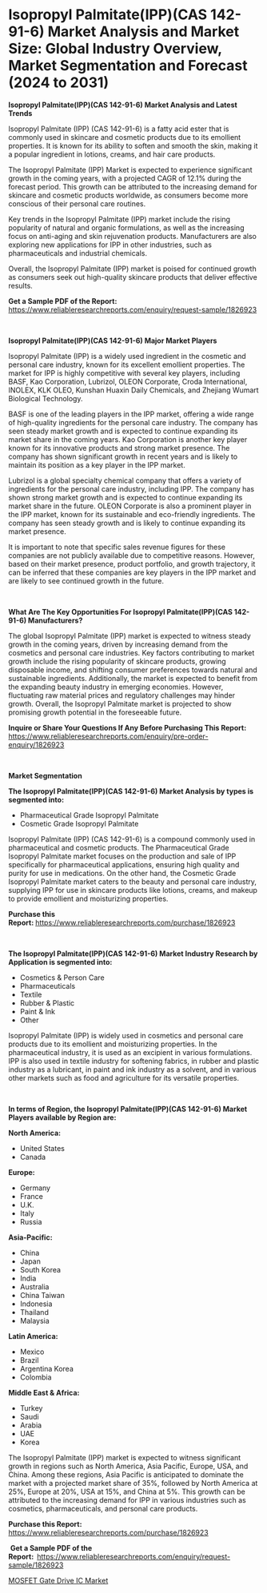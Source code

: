 <p><h1>Isopropyl Palmitate(IPP)(CAS 142-91-6) Market Analysis and Market Size: Global Industry Overview, Market Segmentation and Forecast (2024 to 2031)</h1></p><p><strong>Isopropyl Palmitate(IPP)(CAS 142-91-6) Market Analysis and Latest Trends</strong></p>
<p><p>Isopropyl Palmitate (IPP) (CAS 142-91-6) is a fatty acid ester that is commonly used in skincare and cosmetic products due to its emollient properties. It is known for its ability to soften and smooth the skin, making it a popular ingredient in lotions, creams, and hair care products.</p><p>The Isopropyl Palmitate (IPP) Market is expected to experience significant growth in the coming years, with a projected CAGR of 12.1% during the forecast period. This growth can be attributed to the increasing demand for skincare and cosmetic products worldwide, as consumers become more conscious of their personal care routines.</p><p>Key trends in the Isopropyl Palmitate (IPP) market include the rising popularity of natural and organic formulations, as well as the increasing focus on anti-aging and skin rejuvenation products. Manufacturers are also exploring new applications for IPP in other industries, such as pharmaceuticals and industrial chemicals.</p><p>Overall, the Isopropyl Palmitate (IPP) market is poised for continued growth as consumers seek out high-quality skincare products that deliver effective results.</p></p>
<p><strong>Get a Sample PDF of the Report:&nbsp;</strong> <a href="https://www.reliableresearchreports.com/enquiry/request-sample/1826923">https://www.reliableresearchreports.com/enquiry/request-sample/1826923</a></p>
<p>&nbsp;</p>
<p><strong>Isopropyl Palmitate(IPP)(CAS 142-91-6) Major Market Players</strong></p>
<p><p>Isopropyl Palmitate (IPP) is a widely used ingredient in the cosmetic and personal care industry, known for its excellent emollient properties. The market for IPP is highly competitive with several key players, including BASF, Kao Corporation, Lubrizol, OLEON Corporate, Croda International, INOLEX, KLK OLEO, Kunshan Huaxin Daily Chemicals, and Zhejiang Wumart Biological Technology.</p><p>BASF is one of the leading players in the IPP market, offering a wide range of high-quality ingredients for the personal care industry. The company has seen steady market growth and is expected to continue expanding its market share in the coming years. Kao Corporation is another key player known for its innovative products and strong market presence. The company has shown significant growth in recent years and is likely to maintain its position as a key player in the IPP market.</p><p>Lubrizol is a global specialty chemical company that offers a variety of ingredients for the personal care industry, including IPP. The company has shown strong market growth and is expected to continue expanding its market share in the future. OLEON Corporate is also a prominent player in the IPP market, known for its sustainable and eco-friendly ingredients. The company has seen steady growth and is likely to continue expanding its market presence.</p><p>It is important to note that specific sales revenue figures for these companies are not publicly available due to competitive reasons. However, based on their market presence, product portfolio, and growth trajectory, it can be inferred that these companies are key players in the IPP market and are likely to see continued growth in the future.</p></p>
<p>&nbsp;</p>
<p><strong>What Are The Key Opportunities For Isopropyl Palmitate(IPP)(CAS 142-91-6) Manufacturers?</strong></p>
<p><p>The global Isopropyl Palmitate (IPP) market is expected to witness steady growth in the coming years, driven by increasing demand from the cosmetics and personal care industries. Key factors contributing to market growth include the rising popularity of skincare products, growing disposable income, and shifting consumer preferences towards natural and sustainable ingredients. Additionally, the market is expected to benefit from the expanding beauty industry in emerging economies. However, fluctuating raw material prices and regulatory challenges may hinder growth. Overall, the Isopropyl Palmitate market is projected to show promising growth potential in the foreseeable future.</p></p>
<p><strong>Inquire or Share Your Questions If Any Before Purchasing This Report:</strong> <a href="https://www.reliableresearchreports.com/enquiry/pre-order-enquiry/1826923">https://www.reliableresearchreports.com/enquiry/pre-order-enquiry/1826923</a></p>
<p>&nbsp;</p>
<p><strong>Market Segmentation</strong></p>
<p><strong>The Isopropyl Palmitate(IPP)(CAS 142-91-6) Market Analysis by types is segmented into:</strong></p>
<p><ul><li>Pharmaceutical Grade Isopropyl Palmitate</li><li>Cosmetic Grade Isopropyl Palmitate</li></ul></p>
<p><p>Isopropyl Palmitate (IPP) (CAS 142-91-6) is a compound commonly used in pharmaceutical and cosmetic products. The Pharmaceutical Grade Isopropyl Palmitate market focuses on the production and sale of IPP specifically for pharmaceutical applications, ensuring high quality and purity for use in medications. On the other hand, the Cosmetic Grade Isopropyl Palmitate market caters to the beauty and personal care industry, supplying IPP for use in skincare products like lotions, creams, and makeup to provide emollient and moisturizing properties.</p></p>
<p><strong>Purchase this Report:&nbsp;</strong><a href="https://www.reliableresearchreports.com/purchase/1826923">https://www.reliableresearchreports.com/purchase/1826923</a></p>
<p>&nbsp;</p>
<p><strong>The Isopropyl Palmitate(IPP)(CAS 142-91-6) Market Industry Research by Application is segmented into:</strong></p>
<p><ul><li>Cosmetics & Person Care</li><li>Pharmaceuticals</li><li>Textile</li><li>Rubber & Plastic</li><li>Paint & Ink</li><li>Other</li></ul></p>
<p><p>Isopropyl Palmitate (IPP) is widely used in cosmetics and personal care products due to its emollient and moisturizing properties. In the pharmaceutical industry, it is used as an excipient in various formulations. IPP is also used in textile industry for softening fabrics, in rubber and plastic industry as a lubricant, in paint and ink industry as a solvent, and in various other markets such as food and agriculture for its versatile properties.</p></p>
<p>&nbsp;</p>
<p><strong>In terms of Region, the Isopropyl Palmitate(IPP)(CAS 142-91-6) Market Players available by Region are:</strong></p>
<p>
    <p> <strong> North America: </strong>
        <ul>
            <li>United States</li>
            <li>Canada</li>
        </ul>
        </p> 
    <p> <strong> Europe: </strong>
        <ul>
            <li>Germany</li>
            <li>France</li>
            <li>U.K.</li>
            <li>Italy</li>
            <li>Russia</li>
        </ul>
        </p> 
    <p> <strong> Asia-Pacific: </strong>
        <ul>
            <li>China</li>
            <li>Japan</li>
            <li>South Korea</li>
            <li>India</li>
            <li>Australia</li>
            <li>China Taiwan</li>
            <li>Indonesia</li>
            <li>Thailand</li>
            <li>Malaysia</li>
        </ul>
        </p> 
    <p> <strong> Latin America: </strong>
        <ul>
            <li>Mexico</li>
            <li>Brazil</li>
            <li>Argentina Korea</li>
            <li>Colombia</li>
        </ul>
        </p> 
    <p> <strong> Middle East & Africa: </strong>
        <ul>
            <li>Turkey</li>
            <li>Saudi</li>
            <li>Arabia</li>
            <li>UAE</li>
            <li>Korea</li>
        </ul>
    </p>
    </p>
<p><p>The Isopropyl Palmitate (IPP) market is expected to witness significant growth in regions such as North America, Asia Pacific, Europe, USA, and China. Among these regions, Asia Pacific is anticipated to dominate the market with a projected market share of 35%, followed by North America at 25%, Europe at 20%, USA at 15%, and China at 5%. This growth can be attributed to the increasing demand for IPP in various industries such as cosmetics, pharmaceuticals, and personal care products.</p></p>
<p><strong>Purchase this Report: </strong><a href="https://www.reliableresearchreports.com/purchase/1826923">https://www.reliableresearchreports.com/purchase/1826923</a></p>
<p>&nbsp;<strong>Get a Sample PDF of the Report:&nbsp;&nbsp;</strong><a href="https://www.reliableresearchreports.com/enquiry/request-sample/1826923">https://www.reliableresearchreports.com/enquiry/request-sample/1826923</a></p>
<p><strong></strong></p>
<p><p><a href="https://copper-carbon-84f.notion.site/MOSFET-Gate-Drive-IC-Market-Size-and-Examines-its-Market-Scope-with-a-Primary-Focus-on-Growth-Oppo-64c5cf265f5e4f618f519847ca4d97d3">MOSFET Gate Drive IC Market</a></p></p>